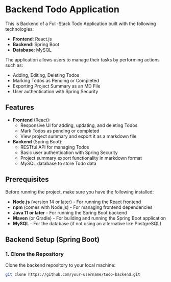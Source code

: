 # Backend Todo Application

This is Backend of a Full-Stack Todo Application built with the following technologies:
- **Frontend**: React.js
- **Backend**: Spring Boot
- **Database**: MySQL

The application allows users to manage their tasks by performing actions such as:
- Adding, Editing, Deleting Todos
- Marking Todos as Pending or Completed
- Exporting Project Summary as an MD File
- User authentication with Spring Security

## Features
- **Frontend** (React):
  - Responsive UI for adding, updating, and deleting Todos
  - Mark Todos as pending or completed
  - View project summary and export it as a markdown file
- **Backend** (Spring Boot):
  - RESTful API for managing Todos
  - Basic user authentication with Spring Security
  - Project summary export functionality in markdown format
  - MySQL database to store Todo data

## Prerequisites

Before running the project, make sure you have the following installed:

- **Node.js** (version 14 or later) - For running the React frontend
- **npm** (comes with Node.js) - For managing frontend dependencies
- **Java 11 or later** - For running the Spring Boot backend
- **Maven** (or Gradle) - For building and running the Spring Boot application
- **MySQL** - For the database (if not using an alternative like PostgreSQL)

## Backend Setup (Spring Boot)

### 1. Clone the Repository

Clone the backend repository to your local machine:

```bash
git clone https://github.com/your-username/todo-backend.git
